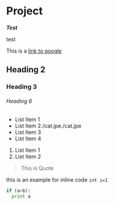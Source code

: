 # Project


**_Test_**

test

This is a [link to google](www.google.com)


## Heading 2
### Heading 3
###### Heading 6


- List Item 1
- List Item 2./cat.jpe./cat.jpe
- List Item 3
- List Item 4
1. List Item 1
1. List Item 2

>This is Quote

this is an example for inline code `int i=1`
````python
if (a>b):
  print a
````
